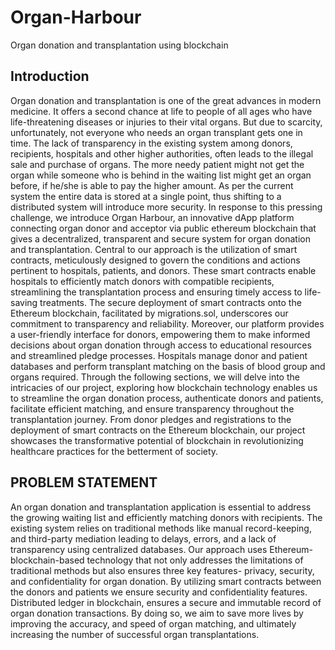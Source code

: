 # Organ-Harbour
Organ donation and transplantation using blockchain

## Introduction
Organ donation and transplantation is one of the great advances in modern medicine. It offers a second chance at life to people of all ages who have life-threatening diseases or injuries to their vital organs. But due to scarcity, unfortunately, not everyone who needs an organ transplant gets one in time. The lack of transparency in the existing system among donors, recipients, hospitals and other higher authorities, often leads to the illegal sale and purchase of organs. The more needy patient might not get the organ while someone who is behind in the waiting list might get an organ before, if he/she is able to pay the higher amount. As per the current system the entire data is stored at a single point, thus shifting to a distributed system will introduce more security.
In response to this pressing challenge, we introduce Organ Harbour, an innovative dApp platform connecting organ donor and acceptor via public ethereum blockchain that gives a decentralized, transparent and secure system for organ donation and transplantation. Central to our approach is the utilization of smart contracts, meticulously designed to govern the conditions and actions pertinent to hospitals, patients, and donors. These smart contracts enable hospitals to efficiently match donors with compatible recipients, streamlining the transplantation process and ensuring timely access to life-saving treatments. The secure deployment of smart contracts onto the Ethereum blockchain, facilitated by migrations.sol, underscores our commitment to transparency and reliability. 
Moreover, our platform provides a user-friendly interface for donors, empowering them to make informed decisions about organ donation through access to educational resources and streamlined pledge processes. Hospitals manage donor and patient databases and perform transplant matching on the basis of blood group and organs required. 
Through the following sections, we will delve into the intricacies of our project, exploring how blockchain technology enables us to streamline the organ donation process, authenticate donors and patients, facilitate efficient matching, and ensure transparency throughout the transplantation journey. From donor pledges and registrations to the deployment of smart contracts on the Ethereum blockchain, our project showcases the transformative potential of blockchain in revolutionizing healthcare practices for the betterment of society. 

## PROBLEM STATEMENT
An organ donation and transplantation application is essential to address the growing waiting list and efficiently matching donors with recipients. The existing system relies on traditional methods like manual record-keeping, and third-party mediation leading to delays, errors, and a lack of transparency using centralized databases. Our approach uses Ethereum-blockchain-based technology that not only addresses the limitations of traditional methods but also ensures three key features- privacy, security, and confidentiality for organ donation. By utilizing smart contracts between the donors and patients we ensure security and confidentiality features. Distributed ledger in blockchain, ensures a secure and immutable record of organ donation transactions. By doing so, we aim to save more lives by improving the accuracy, and speed of organ matching, and ultimately increasing the number of successful organ transplantations.

